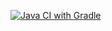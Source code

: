[![Java CI with Gradle](https://github.com/Vlad-161/hw_selenide/actions/workflows/gradle.yml/badge.svg)](https://github.com/Vlad-161/hw_selenide/actions/workflows/gradle.yml)
